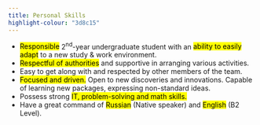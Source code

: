 ```yaml
---
title: Personal Skills
highlight-colour: "3d8c15"
---
```


- <mark>Responsible</mark> 2<sup>nd</sup>-year undergraduate student with an <mark>ability to easily adapt</mark> to a new study & work environment.
- <mark>Respectful of authorities</mark> and supportive in arranging various activities.
- Easy to get along with and respected by other members of the team.
- <mark>Focused and driven.</mark> Open to new discoveries and innovations. Capable of learning new packages, expressing non-standard ideas.
- Possess strong <mark>IT, problem-solving and math skills.</mark>
- Have a great command of <mark>Russian</mark> (Native speaker) and <mark>English</mark> (B2 Level).
